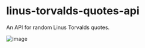 # linus-torvalds-quotes-api
An API for random Linus Torvalds quotes.

![image](https://user-images.githubusercontent.com/90466553/184672373-90c8af50-c410-46e7-94a7-b6e0d869aa6f.png)
